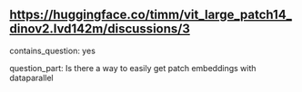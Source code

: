 ## https://huggingface.co/timm/vit_large_patch14_dinov2.lvd142m/discussions/3

contains_question: yes

question_part: Is there a way to easily get patch embeddings with dataparallel 
